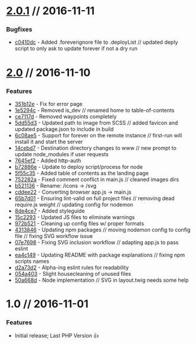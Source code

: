 <a name="2.0.1"></a>
# [2.0.1](https://github.com/hardcandyshell/hcs-boilerplate/compare/2.0...2.0.1) // 2016-11-11

### Bugfixes

* [c0410dc](https://github.com/hardcandyshell/hcs-boilerplate/commit/c0410dc) - Added .foreverignore file to .deployList // updated deply script to only ask to update forever if not a dry run

<a name="2.0"></a>
# [2.0](https://github.com/hardcandyshell/hcs-boilerplate/compare/1.0...2.0) // 2016-11-10

### Features

* [351b12e](https://github.com/hardcandyshell/hcs-boilerplate/commit/351b12e) - Fix for error page
* [1e5294c](https://github.com/hardcandyshell/hcs-boilerplate/commit/1e5294c) - Removed is_dev // renamed home to table-of-contents
* [ce7117d](https://github.com/hardcandyshell/hcs-boilerplate/commit/ce7117d) - Removed waypoints completely
* [5dd55d3](https://github.com/hardcandyshell/hcs-boilerplate/commit/5dd55d3) - Updated path to image from SCSS // added favicon and updated package.json to include in build
* [6c08ae5](https://github.com/hardcandyshell/hcs-boilerplate/commit/6c08ae5) - Support for forever on the remote instance // first-run will install it and start the server
* [14cebd7](https://github.com/hardcandyshell/hcs-boilerplate/commit/14cebd7) - Destination directory changes to www // new prompt to update node_modules if user requests
* [7645ef2](https://github.com/hardcandyshell/hcs-boilerplate/commit/7645ef2) - Added http-auth
* [b72886e](https://github.com/hardcandyshell/hcs-boilerplate/commit/b72886e) - Update to deploy script/process for node
* [5f55c35](https://github.com/hardcandyshell/hcs-boilerplate/commit/5f55c35) - Added table of contents as the landing page
* [752282a](https://github.com/hardcandyshell/hcs-boilerplate/commit/752282a) - Fixed comment conflict in main.js // cleaned images dirs
* [b521136](https://github.com/hardcandyshell/hcs-boilerplate/commit/b521136) - Rename: /icons -> /svg
* [cddee22](https://github.com/hardcandyshell/hcs-boilerplate/commit/cddee22) - Converting browser app.js -> main.js
* [65b7d01](https://github.com/hardcandyshell/hcs-boilerplate/commit/65b7d01) - Ensuring lint-valid on full project files // removing dead require.js weight // updating config for nodemon
* [8de4ce7](https://github.com/hardcandyshell/hcs-boilerplate/commit/8de4ce7) - Added styleguide
* [15c2293](https://github.com/hardcandyshell/hcs-boilerplate/commit/15c2293) - Updated JS files to eliminate warnings
* [972b521](https://github.com/hardcandyshell/hcs-boilerplate/commit/972b521) - Cleaning up config files w/ proper formats
* [4313846](https://github.com/hardcandyshell/hcs-boilerplate/commit/4313846) - Updating npm packages // moving nodemon config to config file // fixing SVG workflow issue
* [07e7698](https://github.com/hardcandyshell/hcs-boilerplate/commit/07e7698) - Fixing SVG inclusion workflow // adapting app.js to pass eslint
* [ea4c149](https://github.com/hardcandyshell/hcs-boilerplate/commit/ea4c149) - Updating README with package explanations // fixing npm scripts names
* [d2a73d2](https://github.com/hardcandyshell/hcs-boilerplate/commit/d2a73d2) - Alpha-ing eslint rules for readability
* [054a403](https://github.com/hardcandyshell/hcs-boilerplate/commit/054a403) - Slight housecleaning of unused files
* [50a668d](https://github.com/hardcandyshell/hcs-boilerplate/commit/50a668d) - Node implementation // SVG in layout.twig needs some help

<a name="1.0"></a>
# 1.0 // 2016-11-01

### Features

* Initial release; Last PHP Version :+1:
